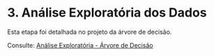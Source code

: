 # 3. Análise Exploratória dos Dados

Esta etapa foi detalhada no projeto da árvore de decisão. 

Consulte: [Análise Exploratória - Árvore de Decisão](https://snowdutra.github.io/Machine-Learning/arvore_decisao/analise_exploratoria/)